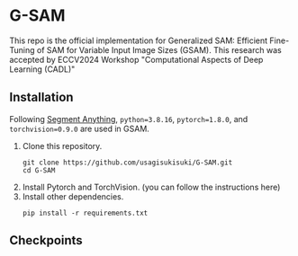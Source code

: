 # G-SAM
This repo is the official implementation for Generalized SAM: Efficient Fine-Tuning of SAM for Variable Input Image Sizes (GSAM).
This research was accepted by ECCV2024 Workshop "Computational Aspects of Deep Learning (CADL)"


## Installation
Following [Segment Anything](https://github.com/facebookresearch/segment-anything), `python=3.8.16`, `pytorch=1.8.0`, and `torchvision=0.9.0` are used in GSAM.
1. Clone this repository.
   ```
   git clone https://github.com/usagisukisuki/G-SAM.git
   cd G-SAM
   ```
2. Install Pytorch and TorchVision. (you can follow the instructions here)
3. Install other dependencies.
   ```
   pip install -r requirements.txt
   ```

## Checkpoints

